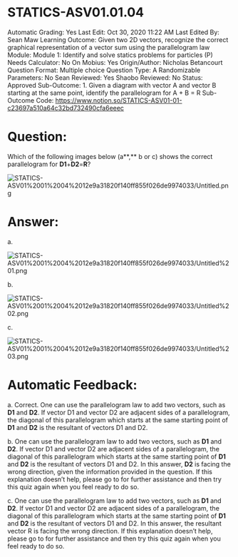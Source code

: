 # STATICS-ASV01.01.04

Automatic Grading: Yes
Last Edit: Oct 30, 2020 11:22 AM
Last Edited By: Sean Maw
Learning Outcome: Given two 2D vectors, recognize the correct graphical representation of a vector sum using the parallelogram law
Module: Module 1: Identify and solve statics problems for particles (P)
Needs Calculator: No
On Mobius: Yes
Origin/Author: Nicholas Betancourt
Question Format: Multiple choice
Question Type: A
Randomizable Parameters: No
Sean Reviewed: Yes
Shaobo Reviewed: No
Status: Approved
Sub-Outcome: 1. Given a diagram with vector A and vector B starting at the same  point, identify the parallelogram for A + B = R
Sub-Outcome Code: https://www.notion.so/STATICS-ASV01-01-c23697a510a64c32bd732490cfa6eeec

# Question:

Which of the following images below (a**,** b or c) shows the correct parallelogram for **D1**+**D2**=**R**?

![STATICS-ASV01%2001%2004%2012e9a31820f140ff855f026de9974033/Untitled.png](STATICS-ASV01%2001%2004%2012e9a31820f140ff855f026de9974033/Untitled.png)

# Answer:

a. 

![STATICS-ASV01%2001%2004%2012e9a31820f140ff855f026de9974033/Untitled%201.png](STATICS-ASV01%2001%2004%2012e9a31820f140ff855f026de9974033/Untitled%201.png)

b. 

![STATICS-ASV01%2001%2004%2012e9a31820f140ff855f026de9974033/Untitled%202.png](STATICS-ASV01%2001%2004%2012e9a31820f140ff855f026de9974033/Untitled%202.png)

c. 

![STATICS-ASV01%2001%2004%2012e9a31820f140ff855f026de9974033/Untitled%203.png](STATICS-ASV01%2001%2004%2012e9a31820f140ff855f026de9974033/Untitled%203.png)

# Automatic Feedback:

a. Correct. One can use the parallelogram law to add two vectors, such as **D1** and **D2**. If vector D1 and vector D2 are adjacent sides of a parallelogram, the diagonal of this parallelogram which starts at the same starting point of **D1** and **D2** is the resultant of vectors D1 and D2. 

b. One can use the parallelogram law to add two vectors, such as **D1** and **D2**. If vector D1 and vector D2 are adjacent sides of a parallelogram, the diagonal of this parallelogram which starts at the same starting point of **D1** and **D2** is the resultant of vectors D1 and D2. In this answer, **D2** is facing the wrong direction, given the information provided in the question.  If this explanation doesn’t help, please go to <a location where all the links are> for further assistance and then try this quiz again when you feel ready to do so.

c. One can use the parallelogram law to add two vectors, such as **D1** and **D2**. If vector D1 and vector D2 are adjacent sides of a parallelogram, the diagonal of this parallelogram which starts at the same starting point of **D1** and **D2** is the resultant of vectors D1 and D2. In this answer, the resultant vector R is facing the wrong direction.  If this explanation doesn’t help, please go to <a location where all the links are> for further assistance and then try this quiz again when you feel ready to do so.